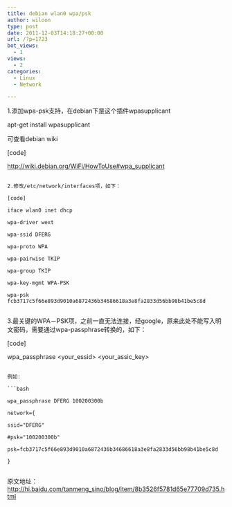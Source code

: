 ```yaml
---
title: debian wlan0 wpa/psk
author: wiloon
type: post
date: 2011-12-03T14:18:27+00:00
url: /?p=1723
bot_views:
  - 1
views:
  - 2
categories:
  - Linux
  - Network

---
```

1.添加wpa-psk支持，在debian下是这个插件wpasupplicant
  
apt-get install wpasupplicant

可查看debian wiki
  
[code]
   
http://wiki.debian.org/WiFi/HowToUse#wpa_supplicant
   
```

2.修改/etc/network/interfaces项，如下：

[code]
  
iface wlan0 inet dhcp
  
wpa-driver wext
  
wpa-ssid DFERG
  
wpa-proto WPA
  
wpa-pairwise TKIP
  
wpa-group TKIP
  
wpa-key-mgmt WPA-PSK
  
wpa-psk fcb3717c5f66e893d9010a6872436b34686618a3e8fa2833d56bb98b41be5c8d
  
```

3.最关键的WPA－PSK项，之前一直无法连接，经google，原来此处不能写入明文密码，需要通过wpa-passphrase转换的，如下：

[code]
  
wpa\_passphrase <your\_essid> <your\_assic\_key>
  
```

例如:

```bash
  
wpa_passphrase DFERG 100200300b
  
network={
  
ssid="DFERG"
  
#psk="100200300b"
  
psk=fcb3717c5f66e893d9010a6872436b34686618a3e8fa2833d56bb98b41be5c8d
  
}
  
```

原文地址：<http://hi.baidu.com/tanmeng_sino/blog/item/8b3526f5781d65e77709d735.html>